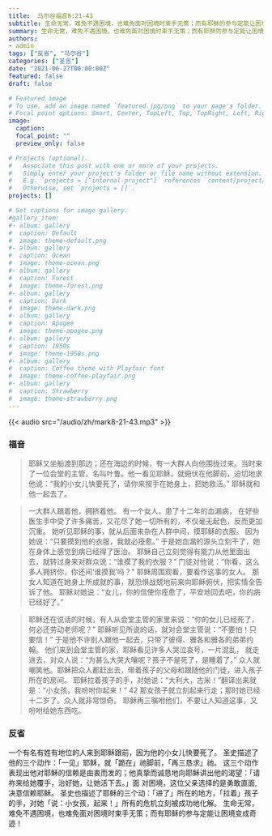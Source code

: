 ```yaml
---
title:  马尔谷福音8:21-43
subtitle: 生命无常，难免不遇困境，也难免面对困境时束手无策；而有耶稣的参与定能让困境变成奇迹！
summary: 生命无常，难免不遇困境，也难免面对困境时束手无策；而有耶稣的参与定能让困境变成奇迹！
authors:
- admin
tags: ["反省", "马尔谷"]
categories: ["圣言"]
date: "2021-06-27T00:00:00Z"
featured: false
draft: false

# Featured image
# To use, add an image named `featured.jpg/png` to your page's folder.
# Focal point options: Smart, Center, TopLeft, Top, TopRight, Left, Right, BottomLeft, Bottom, BottomRight
image:
  caption:
  focal_point: ""
  preview_only: false

# Projects (optional).
#   Associate this post with one or more of your projects.
#   Simply enter your project's folder or file name without extension.
#   E.g. `projects = ["internal-project"]` references `content/project/deep-learning/index.md`.
#   Otherwise, set `projects = []`.
projects: []

# Set captions for image gallery.
#gallery_item:
#- album: gallery
#  caption: Default
#  image: theme-default.png
#- album: gallery
#  caption: Ocean
#  image: theme-ocean.png
#- album: gallery
#  caption: Forest
#  image: theme-forest.png
#- album: gallery
#  caption: Dark
#  image: theme-dark.png
#- album: gallery
#  caption: Apogee
#  image: theme-apogee.png
#- album: gallery
#  caption: 1950s
#  image: theme-1950s.png
#- album: gallery
#  caption: Coffee theme with Playfair font
#  image: theme-coffee-playfair.png
#- album: gallery
#  caption: Strawberry
#  image: theme-strawberry.png
---
```


{{< audio src="/audio/zh/mark8-21-43.mp3" >}}

### 福音
> 耶稣又坐船渡到那边；还在海边的时候，有一大群人向他围拢过来。当时来了一位会堂的主管，名叫叶鲁。他一看见耶稣，就俯伏在他脚前，迫切地求他说：“我的小女儿快要死了，请你来按手在她身上，把她救活。” 耶稣就和他一起去了。

> 一大群人跟着他，拥挤着他。 有一个女人，患了十二年的血漏病， 在好些医生手中受了许多痛苦，又花尽了她一切所有的，不仅毫无起色，反而更加沉重。 她听见耶稣的事，就从后面来杂在人群中间，摸耶稣的衣服。 因为她说：“只要摸到他的衣服，我就必痊愈。” 于是她血漏的源头立刻干了，她在身体上感觉到病已经得了医治。 耶稣自己立刻觉得有能力从他里面出去，就转过身来对群众说：“谁摸了我的衣服？” 门徒对他说：“你看，这么多人拥挤你，你还问‘谁摸我’吗？” 耶稣周围观看，要看作这事的女人。 那女人知道在她身上所成就的事，就恐惧战兢地前来向耶稣俯伏，把实情全告诉了他。 耶稣对她说：“女儿，你的信使你痊愈了，平安地回去吧，你的病已经好了。”

> 耶稣还在说话的时候，有人从会堂主管的家里来说：“你的女儿已经死了，何必还劳动老师呢？” 耶稣听见所说的话，就对会堂主管说：“不要怕！只要信！” 于是他不许别人跟他一起去，只带了彼得、雅各和雅各的弟弟约翰。 他们来到会堂主管的家，耶稣看见许多人哭泣哀号，一片混乱， 就走进去，对众人说：“为甚么大哭大嚷呢？孩子不是死了，是睡着了。” 众人就嘲笑他。耶稣把众人都赶出去，带着孩子的父母和跟随他的门徒，进入孩子所在的房间。 耶稣拉着孩子的手，对她说：“大利大，古米！”翻译出来就是：“小女孩，我吩咐你起来！” 42 那女孩子就立刻起来行走；那时她已经十二岁了。众人就非常惊奇。 耶稣再三嘱咐他们，不要让人知道这事，又吩咐给她东西吃。

### 反省
一个有名有姓有地位的人来到耶稣跟前，因为他的小女儿快要死了。 圣史描述了他的三个动作：「一见」耶稣，就「跪在」祂脚前，「再三恳求」祂。 这三个动作表现出他对耶稣的信赖是由衷而发的；他真挚而诚恳地向耶稣讲出他的渴望：「请祢来给她覆手，治好她，让她活下去。」面 对困境，这位父亲选择的是勇敢直面,决意信赖耶稣。 圣史也描述了耶稣的三个动：「进了」所在的地方，「拉着」孩子的手，对她「说：小女孩，起来！」所有的危机立刻被成功地化解。 生命无常，难免不遇困境，也难免面对困境时束手无策；而有耶稣的参与定能让困境变成奇迹！
